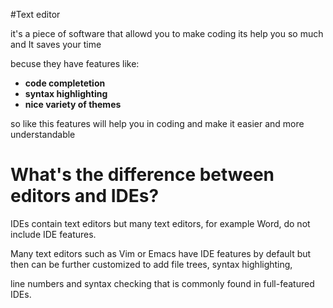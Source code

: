 #Text editor 

it's a piece of software that allowd you to make coding its help you so much and It saves your time 

becuse they have features like:
- **code completetion**
- **syntax highlighting**
- **nice variety of themes**

so like this features will help you in coding and make it easier and more understandable

# What's the difference between editors and IDEs?

IDEs contain text editors but many text editors, for example Word, do not include IDE features.

Many text editors such as Vim or Emacs have IDE features by default but then can be further customized to add file trees, syntax highlighting,

line numbers and syntax checking that is commonly found in full-featured IDEs.
